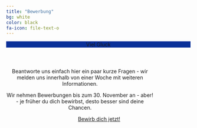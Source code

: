 ```yaml
---
title: "Bewerbung"
bg: white
color: black
fa-icon: file-text-o
---
```

<div class="pricebox" style="text-align: center;">
<header style="background-color: #093099; width : 500px; padding-left: 0px;">Viel Gluck</header>
<p style="align: center; padding-left: 0px; width: 400px;" >Beantworte uns einfach hier ein paar kurze Fragen - wir melden uns innerhalb von einer Woche mit weiteren Informationen.</p>

<p style="align: center; padding-left: 0px; width: 400px;">Wir nehmen Bewerbungen bis zum 30. November an - aber! - je früher du dich bewirbst, desto besser sind deine Chancen.</p>
<div>


<a class="button" href="https://sils1.typeform.com/to/TsR3Vv" data-mode="popup" data-submit-close-delay="5" target="_blank">Bewirb dich jetzt! </a> <script> (function() { var qs,js,q,s,d=document, gi=d.getElementById, ce=d.createElement, gt=d.getElementsByTagName, id="typef_orm_share", b="https://embed.typeform.com/"; if(!gi.call(d,id)){ js=ce.call(d,"script"); js.id=id; js.src=b+"embed.js"; q=gt.call(d,"script")[0]; q.parentNode.insertBefore(js,q) } })() </script>

